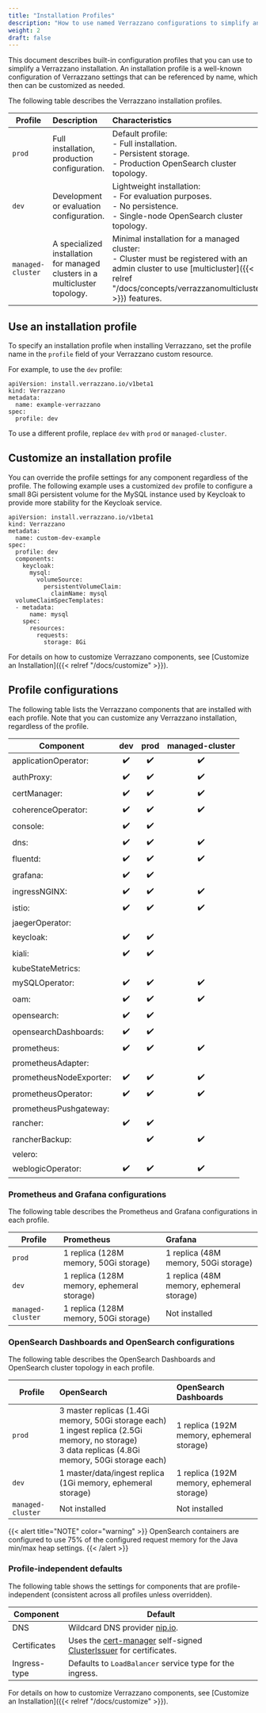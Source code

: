 ```yaml
---
title: "Installation Profiles"
description: "How to use named Verrazzano configurations to simplify an installation"
weight: 2
draft: false
---
```


This document describes built-in configuration profiles that you can use to simplify a Verrazzano installation.  An installation
profile is a well-known configuration of Verrazzano settings that can be referenced by name, which then can be
customized as needed.

The following table describes the Verrazzano installation profiles.

| Profile  | Description | Characteristics
| ------------- |:------------- |:-------------
| `prod` | Full installation, production configuration. | Default profile:<br/>- Full installation.<br/>- Persistent storage. <br/>- Production OpenSearch cluster topology.
| `dev` | Development or evaluation configuration. | Lightweight installation:<br/>- For evaluation purposes.<br/>- No persistence.<br/>- Single-node OpenSearch cluster topology.
| `managed-cluster` | A specialized installation for managed clusters in a multicluster topology. | Minimal installation for a managed cluster:<br/>- Cluster must be registered with an admin cluster to use [multicluster]({{< relref "/docs/concepts/verrazzanomulticluster" >}}) features.

## Use an installation profile

To specify an installation profile when installing Verrazzano, set the profile name in the `profile` field of your
Verrazzano custom resource.

For example, to use the `dev` profile:

```
apiVersion: install.verrazzano.io/v1beta1
kind: Verrazzano
metadata:
  name: example-verrazzano
spec:
  profile: dev
```

To use a different profile, replace `dev` with `prod` or `managed-cluster`.

## Customize an installation profile

You can override the profile settings for any component regardless of the profile.  The following example
uses a customized `dev` profile to configure a small 8Gi persistent volume for the MySQL instance used by Keycloak to
provide more stability for the Keycloak service.

```
apiVersion: install.verrazzano.io/v1beta1
kind: Verrazzano
metadata:
  name: custom-dev-example
spec:
  profile: dev
  components:
    keycloak:
      mysql:
        volumeSource:
          persistentVolumeClaim:
            claimName: mysql
  volumeClaimSpecTemplates:
  - metadata:
      name: mysql      
    spec:
      resources:
        requests:
          storage: 8Gi
```

For details on how to customize Verrazzano components, see [Customize an Installation]({{< relref "/docs/customize" >}}).

## Profile configurations

The following table lists the Verrazzano components that are installed with each profile.  Note that you can
customize any Verrazzano installation, regardless of the profile.

| Component               | dev | prod | managed-cluster |
|-------------------------|:---:|:----:|:---------------:|
| applicationOperator:    | ✔️  |  ✔️  |       ✔️        |
| authProxy:              | ✔️  |  ✔️  |       ✔️        |
| certManager:            | ✔️  |  ✔️  |       ✔️        |
| coherenceOperator:      | ✔️  |  ✔️  |       ✔️        |
| console:                | ✔️  |  ✔️  |                |
| dns:                    | ✔️  |  ✔️  |       ✔️        |
| fluentd:                | ✔️  |  ✔️  |       ✔️        |
| grafana:                | ✔️  |  ✔️  |                |
| ingressNGINX:           | ✔️  |  ✔️  |       ✔️        |
| istio:                  | ✔️  |  ✔️  |       ✔️        |
| jaegerOperator:         |    |     |                |
| keycloak:               | ✔️  |  ✔️  |                |
| kiali:                  | ✔️  |  ✔️  |                |
| kubeStateMetrics:       |    |     |                |
| mySQLOperator:          | ✔️  |  ✔️  |       ✔️        |
| oam:                    | ✔️  |  ✔️  |       ✔️        |
| opensearch:             | ✔️  |  ✔️  |                |
| opensearchDashboards:   | ✔️  |  ✔️  |                |
| prometheus:             | ✔️  |  ✔️  |       ✔️        |
| prometheusAdapter:      |    |     |                |
| prometheusNodeExporter: | ✔️  |  ✔️  |       ✔️        |
| prometheusOperator:     | ✔️  |  ✔️  |       ✔️        |
| prometheusPushgateway:  |    |     |                |
| rancher:                | ✔️  |  ✔️  |                |
| rancherBackup:          |    |  ✔️  |       ✔️        |
| velero:                 |    |     |                |
| weblogicOperator:       | ✔️  |  ✔️  |       ✔️        |

### Prometheus and Grafana configurations

The following table describes the Prometheus and Grafana configurations in each profile.

| Profile | Prometheus | Grafana
| ------------- |:------------- |:-------------
| `prod` | 1 replica (128M memory, 50Gi storage) | 1 replica (48M memory, 50Gi storage)
| `dev` | 1 replica (128M memory, ephemeral storage) | 1 replica (48M memory, ephemeral storage)
| `managed-cluster` | 1 replica (128M memory, 50Gi storage) | Not installed

### OpenSearch Dashboards and OpenSearch configurations

The following table describes the OpenSearch Dashboards and OpenSearch cluster topology in each profile.

| Profile | OpenSearch                                                                                                                                                | OpenSearch Dashboards
| ------------- |:----------------------------------------------------------------------------------------------------------------------------------------------------------|:-------------
| `prod` | 3 master replicas (1.4Gi memory, 50Gi storage each)<br/>1 ingest replica (2.5Gi memory, no storage)<br/>3 data replicas (4.8Gi memory, 50Gi storage each) | 1 replica (192M memory, ephemeral storage)
| `dev` | 1 master/data/ingest replica (1Gi memory, ephemeral storage)                                                                                              | 1 replica (192M memory, ephemeral storage)
| `managed-cluster` | Not installed                                                                                                                                             | Not installed

{{< alert title="NOTE" color="warning" >}}
OpenSearch containers are configured to use 75% of the configured request memory for the Java min/max heap settings.
{{< /alert >}}


### Profile-independent defaults

The following table shows the settings for components that are profile-independent (consistent across
all profiles unless overridden).

| Component | Default
| -------------|-------------
| DNS |  Wildcard DNS provider [nip.io](https://nip.io).
| Certificates | Uses the [cert-manager](https://cert-manager.io/) self-signed [ClusterIssuer](https://cert-manager.io/docs/reference/api-docs/#cert-manager.io/v1.ClusterIssuer) for certificates.
| Ingress-type | Defaults to `LoadBalancer` service type for the ingress.

For details on how to customize Verrazzano components, see [Customize an Installation]({{< relref "/docs/customize" >}}).
